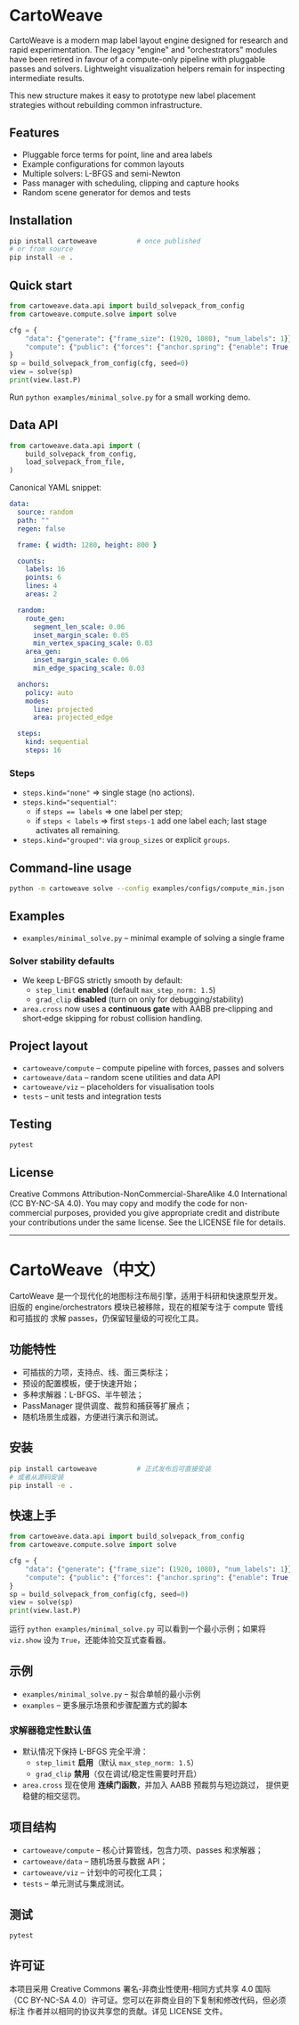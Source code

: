 # CartoWeave

CartoWeave is a modern map label layout engine designed for research and rapid
experimentation. The legacy "engine" and "orchestrators" modules have been
retired in favour of a compute-only pipeline with pluggable passes and solvers.
Lightweight visualization helpers remain for inspecting intermediate results.

This new structure makes it easy to prototype new label placement strategies
without rebuilding common infrastructure.

## Features

* Pluggable force terms for point, line and area labels
* Example configurations for common layouts
* Multiple solvers: L-BFGS and semi-Newton
* Pass manager with scheduling, clipping and capture hooks
* Random scene generator for demos and tests

## Installation

```bash
pip install cartoweave          # once published
# or from source
pip install -e .
```

## Quick start

```python
from cartoweave.data.api import build_solvepack_from_config
from cartoweave.compute.solve import solve

cfg = {
    "data": {"generate": {"frame_size": (1920, 1080), "num_labels": 1}},
    "compute": {"public": {"forces": {"anchor.spring": {"enable": True, "k_local": 1.0}}}},
}
sp = build_solvepack_from_config(cfg, seed=0)
view = solve(sp)
print(view.last.P)
```

Run `python examples/minimal_solve.py` for a small working demo.

## Data API

```python
from cartoweave.data.api import (
    build_solvepack_from_config,
    load_solvepack_from_file,
)
```

Canonical YAML snippet:

```yaml
data:
  source: random
  path: ""
  regen: false

  frame: { width: 1280, height: 800 }

  counts:
    labels: 16
    points: 6
    lines: 4
    areas: 2

  random:
    route_gen:
      segment_len_scale: 0.06
      inset_margin_scale: 0.05
      min_vertex_spacing_scale: 0.03
    area_gen:
      inset_margin_scale: 0.06
      min_edge_spacing_scale: 0.03

  anchors:
    policy: auto
    modes:
      line: projected
      area: projected_edge

  steps:
    kind: sequential
    steps: 16
```

### Steps

- `steps.kind="none"` ⇒ single stage (no actions).
- `steps.kind="sequential"`:
  - if `steps == labels` ⇒ one label per step;
  - if `steps < labels` ⇒ first `steps-1` add one label each; last stage activates all remaining.
- `steps.kind="grouped"`: via `group_sizes` or explicit `groups`.

## Command-line usage

```bash
python -m cartoweave solve --config examples/configs/compute_min.json --scene examples/scenes/scene_min.json
```


## Examples

* `examples/minimal_solve.py` – minimal example of solving a single frame

### Solver stability defaults
- We keep L-BFGS strictly smooth by default:
  - `step_limit` **enabled** (default `max_step_norm: 1.5`)
  - `grad_clip` **disabled** (turn on only for debugging/stability)
- `area.cross` now uses a **continuous gate** with AABB pre‑clipping and
  short‑edge skipping for robust collision handling.

## Project layout

* `cartoweave/compute` – compute pipeline with forces, passes and solvers
* `cartoweave/data` – random scene utilities and data API
* `cartoweave/viz` – placeholders for visualisation tools
* `tests` – unit tests and integration tests

## Testing

```bash
pytest
```

## License

Creative Commons Attribution-NonCommercial-ShareAlike 4.0 International
(CC BY-NC-SA 4.0). You may copy and modify the code for non-commercial
purposes, provided you give appropriate credit and distribute your
contributions under the same license. See the LICENSE file for details.

---

# CartoWeave（中文）

CartoWeave 是一个现代化的地图标注布局引擎，适用于科研和快速原型开发。旧版的
engine/orchestrators 模块已被移除，现在的框架专注于 compute 管线和可插拔的
求解 passes，仍保留轻量级的可视化工具。

## 功能特性

* 可插拔的力项，支持点、线、面三类标注；
* 预设的配置模板，便于快速开始；
* 多种求解器：L-BFGS、半牛顿法；
* PassManager 提供调度、裁剪和捕获等扩展点；
* 随机场景生成器，方便进行演示和测试。

## 安装

```bash
pip install cartoweave          # 正式发布后可直接安装
# 或者从源码安装
pip install -e .
```

## 快速上手

```python
from cartoweave.data.api import build_solvepack_from_config
from cartoweave.compute.solve import solve

cfg = {
    "data": {"generate": {"frame_size": (1920, 1080), "num_labels": 1}},
    "compute": {"public": {"forces": {"anchor.spring": {"enable": True, "k_local": 1.0}}}},
}
sp = build_solvepack_from_config(cfg, seed=0)
view = solve(sp)
print(view.last.P)
```

运行 `python examples/minimal_solve.py` 可以看到一个最小示例；如果将
``viz.show`` 设为 ``True``，还能体验交互式查看器。

## 示例

* `examples/minimal_solve.py` – 拟合单帧的最小示例
* `examples` – 更多展示场景和步骤配置方式的脚本

### 求解器稳定性默认值
- 默认情况下保持 L-BFGS 完全平滑：
  - `step_limit` **启用**（默认 `max_step_norm: 1.5`）
  - `grad_clip` **禁用**（仅在调试/稳定性需要时开启）
- `area.cross` 现在使用 **连续门函数**，并加入 AABB 预裁剪与短边跳过，
  提供更稳健的相交惩罚。

## 项目结构

* `cartoweave/compute` – 核心计算管线，包含力项、passes 和求解器；
* `cartoweave/data` – 随机场景与数据 API；
* `cartoweave/viz` – 计划中的可视化工具；
* `tests` – 单元测试与集成测试。

## 测试

```bash
pytest
```

## 许可证

本项目采用 Creative Commons 署名-非商业性使用-相同方式共享 4.0 国际
（CC BY-NC-SA 4.0）许可证。您可以在非商业目的下复制和修改代码，但必须标注
作者并以相同的协议共享您的贡献。详见 LICENSE 文件。

